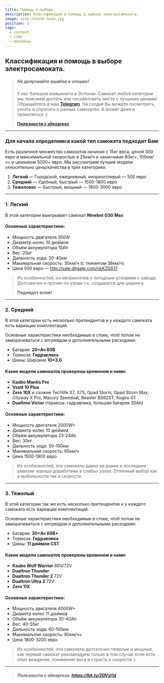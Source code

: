 ```yaml
---
title: Помощь в выборе
description: Классификация и помощь в выборе электросамоката.
image: site-choose-head.jpg
position: 1
tags:
  - content
  - i18n
  - markdown
---
```


## Классификация и помощь в выборе электросамоката.

<markdown-image class="hero-image my-5" src="site-choose-head.jpg" alt="Тюнинг, апгрейд и запчасти"></markdown-image>

> ##### Не допускайте ошибок в спешке! 
> 
> У нас большое комьюнити в Эстонии. Самокат любой категории мы поможем достать или посоветовать место с лучшими ценами! Обращайтесь в наш [**Telegram**](https://t.me/electrotallinn). На сходке Вы можете посмотреть, узнать и спросить о разных самокатах. А может даже и прокатиться :)
> 
> [**Полезности с aliexpress**](https://bit.ly/2DVyl1d)

***

### Для начала определимся какой тип самоката подходит Вам

Есть различное множество самокатов начиная с 15кг веса, ценой 300 евро и максимальной скоростью в 25км/ч и заканчивая 60кг+, 100км/ч+ и ценником 5000+ евро. Мы рассмотрим лучшие модели относительно цены/качества в трех категориях:

1. **Легкий** — Городской, ежедневный, неприхотливый — 500 евро
2. **Средний** — Удобный, быстрый — 1500-1800 евро
3. **Тяжеловес** — Быстрый, мощный — 1800-3000 евро

***

### 1. **Легкий**

В этой категории выигрывает самокат **Ninebot G30 Max**

<markdown-image class="my-3" caption="Ninebot G30 Max" src="transport/max-g30.jpg" alt="Тюнинг, апгрейд и запчасти"></markdown-image>

#### Основные характеристики:

- Мощность двигателя 350W
- Диаметр колес 10 дюймов
- Объём аккумулятора 15Ah
- Вес: 20кг
- Дальность хода: 30-40км
- Макимальная скорость: 30км/ч (с тюнингом 38км/ч)
- Цена 500 евро — http://sale.dhgate.com/nkKZQS17

> Из особенностей, он неприхотлив к погодным условиям с завода. Долговечен и прочен по узлам т.к. создавался для шеринга.
> 
> **Подойдет всем!**

***

### 2. **Средний**

В этой категории есть несколько претендентов и у каждого самоката есть вариации комплектаций.

Основные характеристики необходимые в стоке, чтоб потом не заморачиваться с апгрейдом и дополнительными расходами:

- Батарея: **20+Ач 60В**
- Тормоза: **Гидравлика**
- Шины: Широкие **10×3.0**

<div class="w-150 text-center">
  <markdown-image class="w-49 d-inline-grid mb-1" caption="Dualtron Victor" src="transport/dualtron-victor.jpg" alt="Dualtron Victor"></markdown-image>
  <markdown-image class="w-49 d-inline-grid mb-1" caption="Zero 10X" src="transport/zero-10x.jpg" alt="Zero 10X"></markdown-image>
  <markdown-image class="w-49 d-inline-grid mb-1" caption="Vsett 10 Plus" src="transport/vsett-10-plus.jpg" alt="Vsett 10 Plus"></markdown-image>
  <markdown-image class="w-49 d-inline-grid mb-3" caption="Kaabo Mantis Pro" src="transport/kaabo-mantis-pro.jpg" alt="Kaabo Mantis Pro"></markdown-image>
</div>

#### Какие модели самокатов проверены временем и нами:

- **Kaabo Mantis Pro**
- **Vsett 10 Plus**
- **Zero 10X** и схожие Techlife X7, X7S, Gpad Storm, Gpad Strom Max, Cityway X Pro, Macury Speedual, Beaster BS62ST, Kugoo G1
- **Dualtron Victor** (тормоза: гидравлика, большая батарея 30Ah)

#### Основные характеристики:

- Мощность двигателя 2000W+
- Диаметр колес 10 дюймов
- Объём аккумулятора 23-24Ah
- Вес: 30кг
- Дальность хода: 50-100км
- Макимальная скорость: 65км/ч
- Цена 1500-1800 евро

> Из особенностей, эти самокаты давно на рынке и последнии ревизии хорошо доработаны в слабых узлах. Отличный выбор как в мобильности так и скорости.

***

### 3. **Тяжелый**

В этой категории так же есть несколько претендентов и у каждого самоката есть вариации комплектаций. 

Основные характеристики необходимые в стоке, чтоб потом не заморачиваться с апгрейдом и дополнительными расходами:

- Батарея: **30+Ач 60В+**
- Тормоза: **Гидравлика**
- Шины: **11 дюймов CST**

<div class="w-150 text-center">
  <markdown-image class="w-49 d-inline-grid mb-1" caption="Dualtron Thunder 2" src="transport/dualtron-thunder-2.jpg" alt="Dualtron Thunder 2"></markdown-image>
  <markdown-image class="w-49 d-inline-grid mb-1" caption="Kaabo Wolf Warriror" src="transport/kaabo-wolf-warrior.jpg" alt="Kaabo Wolf Warriror"></markdown-image>
  <markdown-image class="w-49 d-inline-grid mb-1" caption="Dualtron Ultra 2 72v" src="transport/dualtron-ultra-2.jpg" alt="Dualtron Ultra 2 72v"></markdown-image>
  <markdown-image class="w-49 d-inline-grid mb-3" caption="Zero 11X" src="transport/zero-11x.jpg" alt="Zero 11X"></markdown-image>
</div>

#### Какие модели самокатов проверены временем и нами:

- **Kaabo Wolf Warrior** 60V/72V
- **Dualtron Thunder**
- **Dualtron Thunder 2** 72V
- **Dualtron Ultra 2** 72V
- **Zero 11X**

#### Основные характеристики:

- Мощность двигателя 4000W+
- Диаметр колес 11 дюймов
- Объём аккумулятора 30-40Ah
- Вес: 40-55кг
- Дальность хода: 60-100км
- Макимальная скорость: 80км/ч+
- Цена 1800-3200 евро

> Из особенностей, эти самокаты достаточно тяжелые и мощные, как первый самокат рекомендуем только в том случае если есть опыт вождения, понимание веса и страсть к скорости :)

***

> ##### Полезности с aliexpress: https://bit.ly/2DVyl1d
